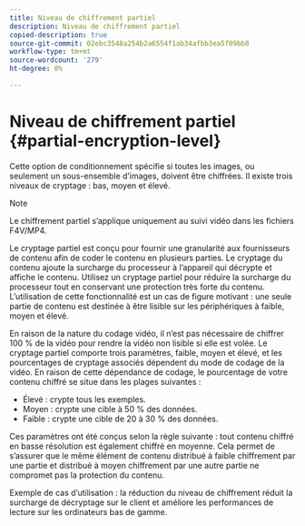 ```yaml
---
title: Niveau de chiffrement partiel
description: Niveau de chiffrement partiel
copied-description: true
source-git-commit: 02ebc3548a254b2a6554f1ab34afbb3ea5f09bb8
workflow-type: tm+mt
source-wordcount: '279'
ht-degree: 0%

---
```


# Niveau de chiffrement partiel {#partial-encryption-level}

Cette option de conditionnement spécifie si toutes les images, ou seulement un sous-ensemble d’images, doivent être chiffrées. Il existe trois niveaux de cryptage : bas, moyen et élevé.

>[!NOTE]
>
>Le chiffrement partiel s’applique uniquement au suivi vidéo dans les fichiers F4V/MP4.

Le cryptage partiel est conçu pour fournir une granularité aux fournisseurs de contenu afin de coder le contenu en plusieurs parties. Le cryptage du contenu ajoute la surcharge du processeur à l’appareil qui décrypte et affiche le contenu. Utilisez un cryptage partiel pour réduire la surcharge du processeur tout en conservant une protection très forte du contenu. L’utilisation de cette fonctionnalité est un cas de figure motivant : une seule partie de contenu est destinée à être lisible sur les périphériques à faible, moyen et élevé.

En raison de la nature du codage vidéo, il n’est pas nécessaire de chiffrer 100 % de la vidéo pour rendre la vidéo non lisible si elle est volée. Le cryptage partiel comporte trois paramètres, faible, moyen et élevé, et les pourcentages de cryptage associés dépendent du mode de codage de la vidéo. En raison de cette dépendance de codage, le pourcentage de votre contenu chiffré se situe dans les plages suivantes :

* Élevé : crypte tous les exemples.
* Moyen : crypte une cible à 50 % des données.
* Faible : crypte une cible de 20 à 30 % des données.

Ces paramètres ont été conçus selon la règle suivante : tout contenu chiffré en basse résolution est également chiffré en moyenne. Cela permet de s’assurer que le même élément de contenu distribué à faible chiffrement par une partie et distribué à moyen chiffrement par une autre partie ne compromet pas la protection du contenu.

Exemple de cas d’utilisation : la réduction du niveau de chiffrement réduit la surcharge de décryptage sur le client et améliore les performances de lecture sur les ordinateurs bas de gamme.
